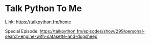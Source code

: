 # Talk Python To Me

Link: https://talkpython.fm/home

Special Episode: https://talkpython.fm/episodes/show/299/personal-search-engine-with-datasette-and-dogsheep